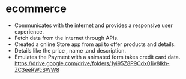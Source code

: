 # ecommerce

- Communicates with the internet and provides a responsive user experience.
- Fetch data from the internet through APIs.
- Created a online Store app from api to offer products and details.
- Details like the price , name ,and description.
- Emulates the Payment with a animated form takes credit card data.
https://drive.google.com/drive/folders/1yi95Z8P9Cdx01iv8Ikh-ZC3eeRWcSWW8
